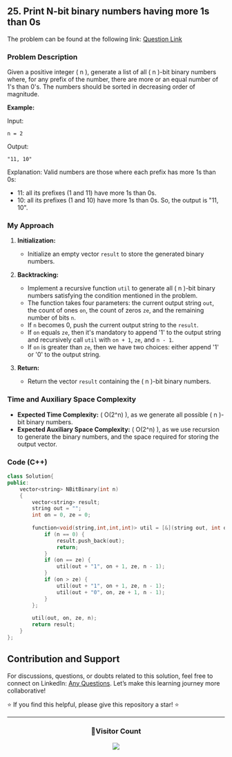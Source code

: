## 25. Print N-bit binary numbers having more 1s than 0s

The problem can be found at the following link: [Question Link](https://www.geeksforgeeks.org/problems/print-n-bit-binary-numbers-having-more-1s-than-0s0252/1)

### Problem Description

Given a positive integer \( n \), generate a list of all \( n \)-bit binary numbers where, for any prefix of the number, there are more or an equal number of 1's than 0's. The numbers should be sorted in decreasing order of magnitude.

**Example:**

Input:
```
n = 2
```
Output:
```
"11, 10"
```
Explanation:
Valid numbers are those where each prefix has more 1s than 0s:
- 11: all its prefixes (1 and 11) have more 1s than 0s.
- 10: all its prefixes (1 and 10) have more 1s than 0s.
So, the output is "11, 10".

### My Approach 

1. **Initialization:**
   - Initialize an empty vector `result` to store the generated binary numbers.

2. **Backtracking:**
   - Implement a recursive function `util` to generate all \( n \)-bit binary numbers satisfying the condition mentioned in the problem.
   - The function takes four parameters: the current output string `out`, the count of ones `on`, the count of zeros `ze`, and the remaining number of bits `n`.
   - If `n` becomes 0, push the current output string to the `result`.
   - If `on` equals `ze`, then it's mandatory to append '1' to the output string and recursively call `util` with `on + 1`, `ze`, and `n - 1`.
   - If `on` is greater than `ze`, then we have two choices: either append '1' or '0' to the output string.
   
3. **Return:**
   - Return the vector `result` containing the \( n \)-bit binary numbers.

### Time and Auxiliary Space Complexity

- **Expected Time Complexity:** \( O(2^n) \), as we generate all possible \( n \)-bit binary numbers.
- **Expected Auxiliary Space Complexity:** \( O(2^n) \), as we use recursion to generate the binary numbers, and the space required for storing the output vector.

### Code (C++)

```cpp
class Solution{
public:	
    vector<string> NBitBinary(int n)
    {
        vector<string> result;
        string out = "";
        int on = 0, ze = 0;
        
        function<void(string,int,int,int)> util = [&](string out, int on, int ze, int n) {
            if (n == 0) {
                result.push_back(out);
                return;
            }
            if (on == ze) {
                util(out + "1", on + 1, ze, n - 1);
            }
            if (on > ze) {
                util(out + "1", on + 1, ze, n - 1);
                util(out + "0", on, ze + 1, n - 1);
            }
        };
        
        util(out, on, ze, n);
        return result;
    }
};
```

## Contribution and Support

For discussions, questions, or doubts related to this solution, feel free to connect on LinkedIn: [Any Questions](https://www.linkedin.com/in/het-patel-8b110525a/). Let’s make this learning journey more collaborative!

⭐ If you find this helpful, please give this repository a star! ⭐

---

<div align="center">
  <h3><b>📍Visitor Count</b></h3>
</div>

<p align="center">
  <img src="https://profile-counter.glitch.me/Hunterdii/count.svg" />
</p>
